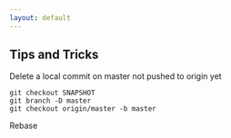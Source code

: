 ```yaml
---
layout: default
---
```


## Tips and Tricks

Delete a local commit on master not pushed to origin yet

    git checkout SNAPSHOT
    git branch -D master
    git checkout origin/master -b master

Rebase